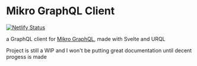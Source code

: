 # Mikro GraphQL Client

[![Netlify Status](https://api.netlify.com/api/v1/badges/a2cb24de-7610-4b29-b62e-2925a41b5735/deploy-status)](https://app.netlify.com/sites/mikro-graphql-client/deploys)

a GraphQL client for [Mikro GraphQL](https://github.com/dodiameer/mikro-graphql), made with Svelte and URQL

Project is still a WIP and I won't be putting great documentation until decent progess is made
